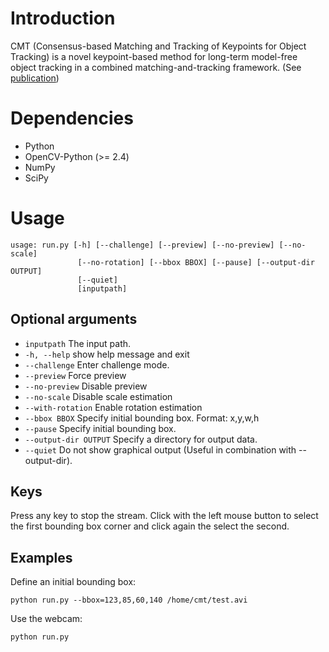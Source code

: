 # Introduction
CMT (Consensus-based Matching and Tracking of Keypoints for Object Tracking) is
a novel keypoint-based method for long-term model-free object tracking in a
combined matching-and-tracking framework. (See [publication](http://www.gnebehay.com/publications/wacv_2014/))

# Dependencies
* Python
* OpenCV-Python (>= 2.4)
* NumPy
* SciPy

# Usage
```
usage: run.py [-h] [--challenge] [--preview] [--no-preview] [--no-scale]
               [--no-rotation] [--bbox BBOX] [--pause] [--output-dir OUTPUT]
               [--quiet]
               [inputpath]
```

## Optional arguments
* `inputpath` The input path.
* `-h, --help` show help message and exit
* `--challenge` Enter challenge mode.
* `--preview` Force preview
* `--no-preview` Disable preview
* `--no-scale` Disable scale estimation
* `--with-rotation` Enable rotation estimation
* `--bbox BBOX` Specify initial bounding box. Format: x,y,w,h
* `--pause` Specify initial bounding box.
* `--output-dir OUTPUT` Specify a directory for output data.
* `--quiet` Do not show graphical output (Useful in combination with --output-dir).

## Keys
Press any key to stop the stream. Click with the left mouse button to select the
first bounding box corner and click again the select the second.

## Examples
Define an initial bounding box:
```
python run.py --bbox=123,85,60,140 /home/cmt/test.avi
```
Use the webcam:
```
python run.py
```


